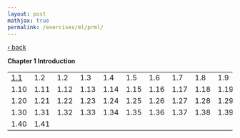 ```yaml
---
layout: post
mathjax: true
permalink: /exercises/ml/prml/
---
```

<a href="/exercises/ml/">&#8249; back</a>

**Chapter 1 Introduction**
<table>
  <tbody>
    <tr>
      <td><a href='/exercises/prml/1_1.pdf'>1.1</a></td>
      <td>1.2</td>
      <td>1.2</td>
      <td>1.3</td>
      <td>1.4</td>
      <td>1.5</td>
      <td>1.6</td>
      <td>1.7</td>
      <td>1.8</td>
      <td>1.9</td>
    </tr>
    <tr>
      <td>1.10</td>
      <td>1.11</td>
      <td>1.12</td>
      <td>1.13</td>
      <td>1.14</td>
      <td>1.15</td>
      <td>1.16</td>
      <td>1.17</td>
      <td>1.18</td>
      <td>1.19</td>
    </tr>
    <tr>
      <td>1.20</td>
      <td>1.21</td>
      <td>1.22</td>
      <td>1.23</td>
      <td>1.24</td>
      <td>1.25</td>
      <td>1.26</td>
      <td>1.27</td>
      <td>1.28</td>
      <td>1.29</td>
    </tr>
    <tr>
      <td>1.30</td>
      <td>1.31</td>
      <td>1.32</td>
      <td>1.33</td>
      <td>1.34</td>
      <td>1.35</td>
      <td>1.36</td>
      <td>1.37</td>
      <td>1.38</td>
      <td>1.39</td>
    </tr>
     <tr>
      <td>1.40</td>
      <td>1.41</td>
     </tr>
  </tbody>
</table>
